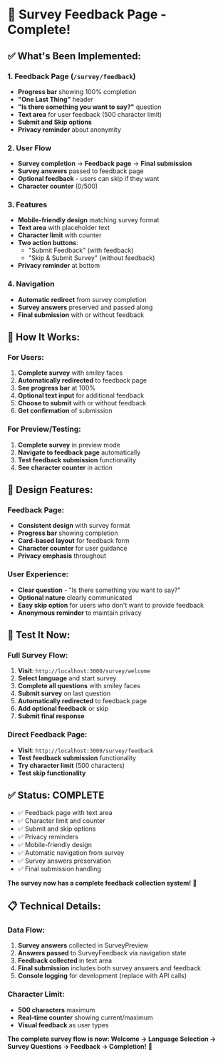 # 🎉 Survey Feedback Page - Complete!

## ✅ **What's Been Implemented:**

### **1. Feedback Page (`/survey/feedback`)**
- **Progress bar** showing 100% completion
- **"One Last Thing"** header
- **"Is there something you want to say?"** question
- **Text area** for user feedback (500 character limit)
- **Submit and Skip options**
- **Privacy reminder** about anonymity

### **2. User Flow**
- **Survey completion** → **Feedback page** → **Final submission**
- **Survey answers** passed to feedback page
- **Optional feedback** - users can skip if they want
- **Character counter** (0/500)

### **3. Features**
- **Mobile-friendly design** matching survey format
- **Text area** with placeholder text
- **Character limit** with counter
- **Two action buttons**:
  - "Submit Feedback" (with feedback)
  - "Skip & Submit Survey" (without feedback)
- **Privacy reminder** at bottom

### **4. Navigation**
- **Automatic redirect** from survey completion
- **Survey answers** preserved and passed along
- **Final submission** with or without feedback

## 🎯 **How It Works:**

### **For Users:**
1. **Complete survey** with smiley faces
2. **Automatically redirected** to feedback page
3. **See progress bar** at 100%
4. **Optional text input** for additional feedback
5. **Choose to submit** with or without feedback
6. **Get confirmation** of submission

### **For Preview/Testing:**
1. **Complete survey** in preview mode
2. **Navigate to feedback page** automatically
3. **Test feedback submission** functionality
4. **See character counter** in action

## 📱 **Design Features:**

### **Feedback Page:**
- **Consistent design** with survey format
- **Progress bar** showing completion
- **Card-based layout** for feedback form
- **Character counter** for user guidance
- **Privacy emphasis** throughout

### **User Experience:**
- **Clear question** - "Is there something you want to say?"
- **Optional nature** clearly communicated
- **Easy skip option** for users who don't want to provide feedback
- **Anonymous reminder** to maintain privacy

## 🚀 **Test It Now:**

### **Full Survey Flow:**
1. **Visit**: `http://localhost:3000/survey/welcome`
2. **Select language** and start survey
3. **Complete all questions** with smiley faces
4. **Submit survey** on last question
5. **Automatically redirected** to feedback page
6. **Add optional feedback** or skip
7. **Submit final response**

### **Direct Feedback Page:**
- **Visit**: `http://localhost:3000/survey/feedback`
- **Test feedback submission** functionality
- **Try character limit** (500 characters)
- **Test skip functionality**

## ✅ **Status: COMPLETE**

- ✅ Feedback page with text area
- ✅ Character limit and counter
- ✅ Submit and skip options
- ✅ Privacy reminders
- ✅ Mobile-friendly design
- ✅ Automatic navigation from survey
- ✅ Survey answers preservation
- ✅ Final submission handling

**The survey now has a complete feedback collection system!** 🎉

## 📋 **Technical Details:**

### **Data Flow:**
1. **Survey answers** collected in SurveyPreview
2. **Answers passed** to SurveyFeedback via navigation state
3. **Feedback collected** in text area
4. **Final submission** includes both survey answers and feedback
5. **Console logging** for development (replace with API calls)

### **Character Limit:**
- **500 characters** maximum
- **Real-time counter** showing current/maximum
- **Visual feedback** as user types

**The complete survey flow is now: Welcome → Language Selection → Survey Questions → Feedback → Completion!** 🎯
